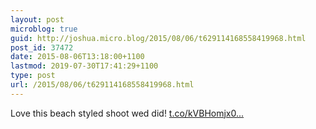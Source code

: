 ```yaml
---
layout: post
microblog: true
guid: http://joshua.micro.blog/2015/08/06/t629114168558419968.html
post_id: 37472
date: 2015-08-06T13:18:00+1100
lastmod: 2019-07-30T17:41:29+1100
type: post
url: /2015/08/06/t629114168558419968.html
---
```

Love this beach styled shoot wed did! [t.co/kVBHomjx0...](http://t.co/kVBHomjx04)
